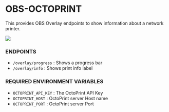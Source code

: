 # OBS-OCTOPRINT

This provides OBS Overlay endpoints to show information about a network printer.

![](https://i.imgur.com/vRz6YDY.png)

### ENDPOINTS
 - `/overlay/progress` : Shows a progress bar
 - `/overlay/info` : Shows print info label

### REQUIRED ENVIRONMENT VARIABLES

- `OCTOPRINT_API_KEY` : The OctoPrint API Key
- `OCTOPRINT_HOST` : OctoPrint server Host name
- `OCTOPRINT_PORT` : OctoPrint server Port
